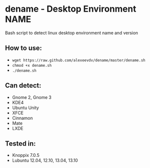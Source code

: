 dename - Desktop Environment NAME
======

Bash script to detect linux desktop environment name and version

## How to use:

* `wget https://raw.github.com/alexeevdv/dename/master/dename.sh`
* `chmod +x dename.sh`
* `./dename.sh`

## Can detect:

* Gnome 2, Gnome 3
* KDE4
* Ubuntu Unity
* XFCE
* Cinnamon
* Mate
* LXDE

## Tested in:

* Knoppix 7.0.5
* Lubuntu 12.04, 12.10, 13.04, 13.10
